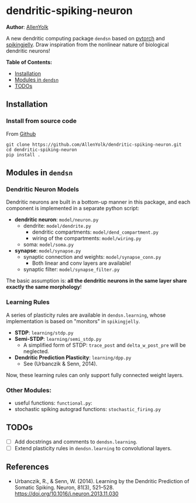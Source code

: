 # dendritic-spiking-neuron

**Author**: [AllenYolk](mailto:huang2627099045@gmail.com)

A new dendritic computing package `dendsn` based on [pytorch](https://github.com/pytorch/pytorch) and [spikingjelly](https://github.com/fangwei123456/spikingjelly).
Draw inspiration from the nonlinear nature of biological dendritic neurons!

**Table of Contents:**
* [Installation](#installation)
* [Modules in `dendsn`](#modules-in-dendsn)
* [TODOs](#todos)

## Installation

### Install from source code
From [Github](https://github.com/AllenYolk/dendritic-spiking-neuron)
```shell
git clone https://github.com/AllenYolk/dendritic-spiking-neuron.git
cd dendritic-spiking-neuron
pip install .
```

## Modules in `dendsn`

### Dendritic Neuron Models

Dendritic neurons are built in a bottom-up manner in this package, and each component is implemented in a separate python script:
* **dendritic neuron**: `model/neuron.py` 
    * dendrite: `model/dendrite.py`
        * dendritic compartments: `model/dend_compartment.py`
        * wiring of the compartments: `model/wiring.py`
    * soma: `model/soma.py`
* **synapse**: `model/synapse.py`
    * synaptic connection and weights: `model/synapse_conn.py`
        * Both linear and conv layers are available!
    * synaptic filter: `model/synapse_filter.py`

The basic assumption is: **all the dendritic neurons in the same layer share exactly the same morphology**!

### Learning Rules

A series of plasticity rules are available in `dendsn.learning`, whose implementation is based on "monitors" in `spikingjelly`.
* **STDP**: `learning/stdp.py`
* **Semi-STDP**: `learning/semi_stdp.py`
    * A simplified form of STDP: `trace_post` and `delta_w_post_pre` will be neglected.
* **Dendritic Prediction Plasticity**: `learning/dpp.py`
    * See (Urbanczik & Senn, 2014).

Now, these learning rules can only support fully connected weight layers.

### Other Modules: 

* useful functions: `functional.py`: 
* stochastic spiking autograd functions: `stochastic_firing.py`

## TODOs

* [ ] Add docstrings and comments to `dendsn.learning`.
* [ ] Extend plasticity rules in `dendsn.learning` to convolutional layers.

## References

* Urbanczik, R., & Senn, W. (2014). Learning by the Dendritic Prediction of Somatic Spiking. Neuron, 81(3), 521–528. https://doi.org/10.1016/j.neuron.2013.11.030

